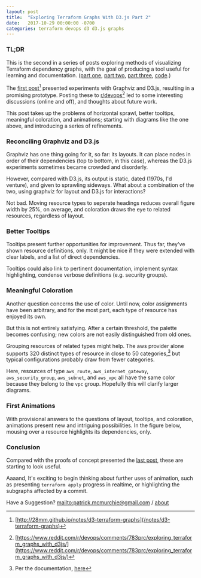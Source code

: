 ```yaml
---
layout: post
title:  "Exploring Terraform Graphs With D3.js Part 2"
date:   2017-10-29 00:00:00 -0700
categories: terraform devops d3 d3.js graphs
---
```

<link rel="stylesheet" type="text/css" href="/assets/terraform-graphs-2/style.css">

### TL;DR

This is the second in a series of posts exploring methods of visualizing Terraform dependency graphs, with the goal of producing a tool useful for learning and documentation. ([part one](/notes/d3-terraform-graphs), [part two](/notes/d3-terraform-graphs-2), [part three](/notes/terraform-graphs-3), [code](https://www.github.com/28mm/blast-radius).)

<div id="demo1"></div>

The [first post](/notes/d3-terraform-graphs)[^1] presented experiments with Graphviz and D3.js, resulting in a promising prototype. Posting these to [r/devops](https://www.reddit.com/r/devops/comments/783prc/exploring_terraform_graphs_with_d3js/)[^2] led to some interesting discussions (online and off), and thoughts about future work.

This post takes up the problems of horizontal sprawl, better tooltips, meaningful coloration, and animations; starting with diagrams like the one above, and introducing a series of refinements.

### Reconciling Graphviz and D3.js

Graphviz has one thing going for it, so far: its layouts. It can place nodes in order of their dependencies (top to bottom, in this case), whereas the D3.js experiments sometimes became crowded and disorderly.

However, compared with D3.js, its output is static, dated (1970s, I'd venture), and given to sprawling sideways. What about a combination of the two, using graphviz for layout and D3.js for interactions?

<style>
div#demo1 > svg {
       height: 400px;
       display: block;
       margin: auto;
}

</style>
<div id="demo3"></div>

Not bad. Moving resource types to seperate headings reduces overall figure width by 25%, on average, and coloration draws the eye to related resources, regardless of layout.

### Better Tooltips

Tooltips present further opportunities for improvement. Thus far, they've shown resource definitions, only. It might be nice if they were extended with clear labels, and a list of direct dependencies.

<div id="tooltip-demo-1"></div>
<style>
div#tooltip-demo-1 > svg {
       height: 600px;
       display: block;
       margin: auto;
}
</style>

Tooltips could also link to pertinent documentation, implement syntax highlighting, condense verbose definitions (e.g. security groups).

### Meaningful Coloration

Another question concerns the use of color. Until now, color assignments have been arbitrary, and for the most part, each type of resource has enjoyed its own. 

But this is not entirely satisfying. After a certain threshold, the palette becomes confusing; new colors are not easily distinguished from old ones. 

Grouping resources of related types might help. The aws provider alone supports 320 distinct types of resource in close to 50 categories,[^5] but typical configurations probably draw from fewer categories. 

<div id="demo4"></div>

Here, resources of type `aws_route`, `aws_internet_gateway`, `aws_security_group`, `aws_subnet`, and `aws_vpc` all have the same color because they belong to the `vpc` group. Hopefully this will clarify larger diagrams.

### First Animations

With provisional answers to the questions of layout, tooltips, and coloration, animations present new and intriguing possibilities. In the figure below, mousing over a resource highlights its dependencies, only.

<div id="demo6"></div>


### Conclusion

Compared with the proofs of concept presented the [last post](/notes/d3-terraform-graphs), these are starting to look useful. 

Aaaand, It's exciting to begin thinking about further uses of animation, such as presenting `terraform apply` progress in realtime, or highlighting the subgraphs affected by a commit. 

Have a Suggestion? <mailto:patrick.mcmurchie@gmail.com> / [about](/about)

[^1]: [http://28mm.github.io/notes/d3-terraform-graphs](/notes/d3-terraform-graphs)
[^2]: [https://www.reddit.com/r/devops/comments/783prc/exploring_terraform_graphs_with_d3js/](https://www.reddit.com/r/devops/comments/783prc/exploring_terraform_graphs_with_d3js/)
[^5]: Per the documentation, [here](https://www.terraform.io/docs/providers/aws/index.html)

<script src="https://d3js.org/d3.v4.js"></script>
<script src="/assets/terraform-graphs-2/js/fisheye.js"></script>
<script src="/assets/terraform-graphs-2/js/d3-tip.js"></script>
<script src="/assets/terraform-graphs-2/js/terraform-graph.js"></script>

<script>

// use the oldest version of svg_activate
svg_activate_old('div#demo1', 
    '/assets/terraform-graphs-2/demo-1.svg', 
    '/assets/terraform-graphs-2/demo-1.json');

svg_activate_old('div#demo2',
    '/assets/terraform-graphs-2/demo-2.svg', 
    '/assets/terraform-graphs-2/demo-2.json');

svg_activate_old('div#demo3',
    '/assets/terraform-graphs-2/demo-3.svg', 
    '/assets/terraform-graphs-2/demo-3.json');


// use the naive color version of svg_activate w/ tooltips
svg_activate_simple('div#tooltip-demo-1',
	'/assets/terraform-graphs-2/tooltip-demo-1.svg',
	'/assets/terraform-graphs-2/tooltip-demo-1.json')


// better-colors version of svg_activate w/tooltips
svg_activate_color('div#demo4',
    '/assets/terraform-graphs-2/demo-3.svg',
    '/assets/terraform-graphs-2/demo-3.json');

//svg_activate_color('div#demo5',
//    '/assets/terraform-graphs-2/demo-5.svg', 
//    '/assets/terraform-graphs-2/demo-5.json');

// current version of svg_activate w/colors w/tooltips w/animations
svg_activate('div#demo6',
    '/assets/terraform-graphs-2/demo-3.svg',
    '/assets/terraform-graphs-2/demo-3.json');


</script>


<!--
 Below is the default output for a simple configuration.
<img src="/assets/terraform-graphs/demo-1.svg">
--> 
